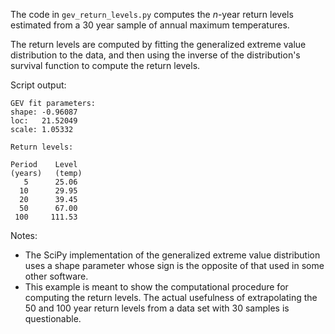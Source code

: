 The code in `gev_return_levels.py` computes the *n*-year
return levels estimated from a 30 year sample of annual
maximum temperatures.

The return levels are computed by fitting the generalized
extreme value distribution to the data, and then using the
inverse of the distribution's survival function to compute
the return levels.

Script output:

    GEV fit parameters:
    shape: -0.96087
    loc:   21.52049
    scale: 1.05332

    Return levels:

    Period    Level
    (years)   (temp)
       5      25.06
      10      29.95
      20      39.45
      50      67.00
     100     111.53


Notes:
* The SciPy implementation of the generalized extreme value
  distribution uses a shape parameter whose sign is the
  opposite of that used in some other software.
* This example is meant to show the computational procedure
  for computing the return levels.  The actual usefulness of
  extrapolating the 50 and 100 year return levels from a
  data set with 30 samples is questionable.
